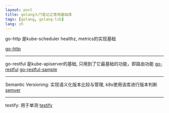 ```yaml
---
layout: post
title: golang入门笔记之常用基础库
tags: [golang, golang-lib]
lang: zh
---
```

go-http 是kube-scheduler healthz, metrics的实现基础

[go-http](https://learnku.com/docs/build-web-application-with-golang/034-gos-http-package-detailed-solution/3171)

---

go-restful 是kube-apiserver的基础, 只用到了它最基础的功能，即路由功能
[go-restful](https://github.com/emicklei/go-restful)
[go-restful-sample](https://hackerain.me/2020/09/28/golang/go-restful-overview.html)

---
Semantic Versioning: 实现语义化版本比较与管理, k8s使用该库进行版本判断
[semver](https://github.com/blang/semver)

---
testify: 用于单测
[testify](http://github.com/stretchr/testify)


